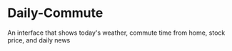 # Daily-Commute
An interface that shows today's weather, commute time from home, stock price, and daily news
